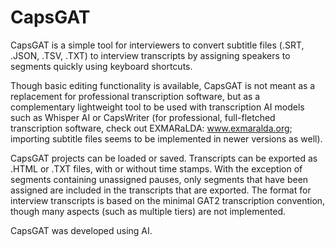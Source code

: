 # CapsGAT
CapsGAT is a simple tool for interviewers to convert subtitle files (.SRT, .JSON, .TSV, .TXT) to interview transcripts by assigning speakers to segments quickly using keyboard shortcuts. 

Though basic editing functionality is available, CapsGAT is not meant as a replacement for professional transcription software, but as a complementary lightweight tool to be used with transcription AI models such as Whisper AI or CapsWriter (for professional, full-fletched transcription software, check out EXMARaLDA: www.exmaralda.org; importing subtitle files seems to be implemented in newer versions as well).

CapsGAT projects can be loaded or saved. Transcripts can be exported as .HTML or .TXT files, with or without time stamps. With the exception of segments containing unassigned pauses, only segments that have been assigned are included in the transcripts that are exported. The format for interview transcripts is based on the minimal GAT2 transcription convention, though many aspects (such as multiple tiers) are not implemented.

CapsGAT was developed using AI.
